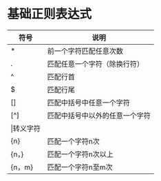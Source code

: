 <!--more-->

# 基础正则表达式
|符号|说明|
|---|---|
|*|前一个字符匹配任意次数|
|.|匹配任意一个字符（除换行符）|
|^|匹配行首|
|$|匹配行尾|
|[]|匹配中括号中任意一个字符|
|[^]|匹配中括号中以外的任意一个字符|
|\|转义字符|
|\{n\}|匹配一个字符n次|
|\{n，\}|匹配一个字符n次以上|
|\{n，m\}|匹配一个字符n至m次|




